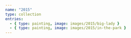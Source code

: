 ```yaml
---
name: "2015"
type: collection
entries:
  - { type: painting, image: images/2015/big-lady }
  - { type: painting, image: images/2015/in-the-park }
---
```

